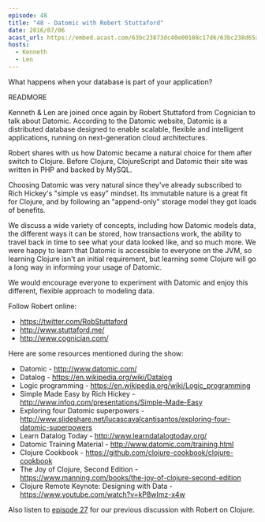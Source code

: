 ```yaml
---
episode: 48
title: "48 - Datomic with Robert Stuttaford"
date: 2016/07/06
acast_url: https://embed.acast.com/63bc23873dc40e00108c17d6/63bc238d65ae3d001128d7c1
hosts:
  - Kenneth
  - Len
---
```


What happens when your database is part of your application?

READMORE

Kenneth & Len are joined once again by Robert Stuttaford from Cognician to talk about Datomic. According to the Datomic website, Datomic is a distributed database designed to enable scalable, flexible and intelligent applications, running on next-generation cloud architectures.

Robert shares with us how Datomic became a natural choice for them after switch to Clojure. Before Clojure, ClojureScript and Datomic their site was written in PHP and backed by MySQL.

Choosing Datomic was very natural since they've already subscribed to Rich Hickey's "simple vs easy" mindset. Its immutable nature is a great fit for Clojure, and by following an "append-only" storage model they got loads of benefits.

We discuss a wide variety of concepts, including how Datomic models data, the different ways it can be stored, how transactions work, the ability to travel back in time to see what your data looked like, and so much more. We were happy to learn that Datomic is accessible to everyone on the JVM, so learning Clojure isn't an initial requirement, but learning some Clojure will go a long way in informing your usage of Datomic.

We would encourage everyone to experiment with Datomic and enjoy this different, flexible approach to modeling data.


Follow Robert online:

- https://twitter.com/RobStuttaford
- http://www.stuttaford.me/
- http://www.cognician.com/

Here are some resources mentioned during the show:

* Datomic - http://www.datomic.com/
* Datalog - https://en.wikipedia.org/wiki/Datalog
* Logic programming - https://en.wikipedia.org/wiki/Logic_programming
* Simple Made Easy by Rich Hickey - http://www.infoq.com/presentations/Simple-Made-Easy
* Exploring four Datomic superpowers - http://www.slideshare.net/lucascavalcantisantos/exploring-four-datomic-superpowers
* Learn Datalog Today - http://www.learndatalogtoday.org/
* Datomic Training Material - http://www.datomic.com/training.html
* Clojure Cookbook - https://github.com/clojure-cookbook/clojure-cookbook
* The Joy of Clojure, Second Edition - https://www.manning.com/books/the-joy-of-clojure-second-edition
* Clojure Remote Keynote: Designing with Data - https://www.youtube.com/watch?v=kP8wImz-x4w

Also listen to [episode 27](https://zadevchat.io/27/) for our previous discussion with Robert on Clojure.
